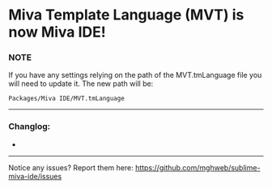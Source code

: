# Miva Template Language (MVT) is now Miva IDE!

### NOTE
If you have any settings relying on the path of the MVT.tmLanguage file you will need to update it.
The new path will be:

```
Packages/Miva IDE/MVT.tmLanguage
```

---

### Changlog:
*

---

Notice any issues? Report them here:
https://github.com/mghweb/sublime-miva-ide/issues